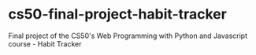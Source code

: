 # cs50-final-project-habit-tracker
Final project of the CS50's Web Programming with Python and Javascript course - Habit Tracker
